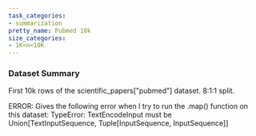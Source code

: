 ```yaml
---
task_categories:
- summarization
pretty_name: Pubmed 10k
size_categories:
- 1K<n<10K
---
```


### Dataset Summary

First 10k rows of the scientific_papers["pubmed"] dataset. 8:1:1 split.

ERROR: Gives the following error when I try to run the .map() function on this dataset: 
TypeError: TextEncodeInput must be Union[TextInputSequence, Tuple[InputSequence, InputSequence]]
